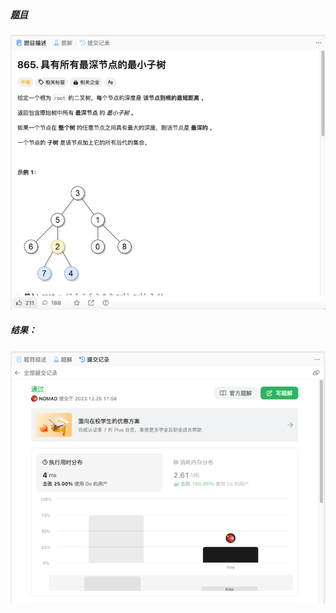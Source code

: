 ##### [题目](https://leetcode.cn/problems/smallest-subtree-with-all-the-deepest-nodes/description/)
![pic](img.png)
##### 结果：
![pic](result.png)
